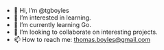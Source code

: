 - 👋 Hi, I’m @tgboyles
- 👀 I’m interested in learning.
- 🌱 I’m currently learning Go.
- 💞️ I’m looking to collaborate on interesting projects.
- 📫 How to reach me: thomas.boyles@gmail.com

<!---
tgboyles/tgboyles is a ✨ special ✨ repository because its `README.md` (this file) appears on your GitHub profile.
You can click the Preview link to take a look at your changes.
--->
